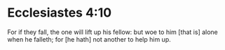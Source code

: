 # Ecclesiastes 4:10

For if they fall, the one will lift up his fellow: but woe to him [that is] alone when he falleth; for [he hath] not another to help him up.